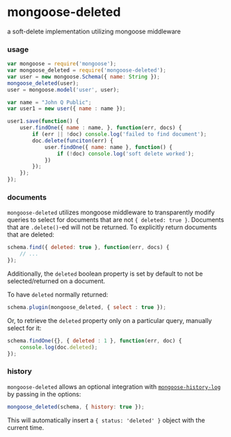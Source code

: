 # mongoose-deleted

a soft-delete implementation utilizing mongoose middleware

### usage

```javascript
var mongoose = require('mongoose');
var mongoose_deleted = require('mongoose-deleted');
var user = new mongoose.Schema({ name: String });
mongoose_deleted(user);
user = mongoose.model('user', user);

var name = "John Q Public";
var user1 = new user({ name : name });

user1.save(function() {
    user.findOne({ name : name, }, function(err, docs) {
        if (err || !doc) console.log('failed to find document');
        doc.delete(funciton(err) {
            user.findOne({ name: name }, function() {
                if (!doc) console.log('soft delete worked');
            })
        });
    });
});
```

### documents

`mongoose-deleted` utilizes mongoose middleware to transparently modify queries to select for documents that are not `{ deleted: true }`. Documents that are `.delete()`-ed will not be returned. To explicitly return documents that are deleted:

```javascript
schema.find({ deleted: true }, function(err, docs) {
    // ...
});
```

Additionally, the `deleted` boolean property is set by default to not be selected/returned on a document.

To have `deleted` normally returned:

```javascript
schema.plugin(mongoose_deleted, { select : true });
```

Or, to retrieve the `deleted` property only on a particular query, manually select for it:

```javascript
schema.findOne({}, { deleted : 1 }, function(err, doc) {
    console.log(doc.deleted);
});
```


### history

`mongoose-deleted` allows an optional integration with [`mongoose-history-log`](https://www.npmjs.com/package/mongoose-history-log) by passing in the options:

```javascript
mongoose_deleted(schema, { history: true });
```

This will automatically insert a `{ status: 'deleted' }` object with the current time.